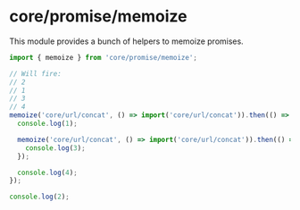 # core/promise/memoize

This module provides a bunch of helpers to memoize promises.

```js
import { memoize } from 'core/promise/memoize';

// Will fire:
// 2
// 1
// 3
// 4
memoize('core/url/concat', () => import('core/url/concat')).then(() => {
  console.log(1);

  memoize('core/url/concat', () => import('core/url/concat')).then(() => {
    console.log(3);
  });

  console.log(4);
});

console.log(2);
```
